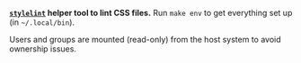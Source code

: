 **[`stylelint`](https://github.com/stylelint/stylelint) helper tool to lint CSS files.**
Run `make env` to get everything set up (in `~/.local/bin`).

Users and groups are mounted (read-only) from the host system to avoid ownership issues.
